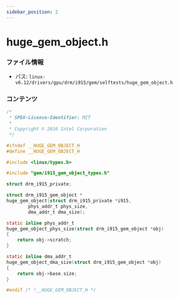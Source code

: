 ```yaml
---
sidebar_position: 2
---
```

# huge_gem_object.h

### ファイル情報

- パス: `linux-v6.12/drivers/gpu/drm/i915/gem/selftests/huge_gem_object.h`

### コンテンツ

```h
/*
 * SPDX-License-Identifier: MIT
 *
 * Copyright © 2016 Intel Corporation
 */

#ifndef __HUGE_GEM_OBJECT_H
#define __HUGE_GEM_OBJECT_H

#include <linux/types.h>

#include "gem/i915_gem_object_types.h"

struct drm_i915_private;

struct drm_i915_gem_object *
huge_gem_object(struct drm_i915_private *i915,
		phys_addr_t phys_size,
		dma_addr_t dma_size);

static inline phys_addr_t
huge_gem_object_phys_size(struct drm_i915_gem_object *obj)
{
	return obj->scratch;
}

static inline dma_addr_t
huge_gem_object_dma_size(struct drm_i915_gem_object *obj)
{
	return obj->base.size;
}

#endif /* !__HUGE_GEM_OBJECT_H */

```
